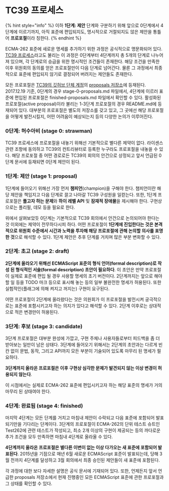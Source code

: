 # TC39 프로세스

{% hint style="info" %}
이하 **1단계: 제안** 단계와 구분하기 위해 앞으로 0단계에서 4단계에 이르기까지, 아직 표준에 편입되지도, 명시적으로 거절되지도 않은 제안을 통틀어 **프로포절**이라 칭한다.
{% endhint %}

ECMA-262 표준에 새로운 명세를 추가하기 위한 과정은 공식적으로 명문화되어 있다. [TC39 프로세스](https://tc39.github.io/process-document/)라고도 불리는 이 과정은 0단계부터 4단계까지 총 5개의 단계로 나누어져 있으며, 각 단계로의 승급을 위한 명시적인 조건들이 존재한다. 해당 조건을 만족한 이후 위원회의 동의를 얻은 프로포절만이 다음 단계로 넘어간다. 물론 그 과정에서 최종적으로 표준에 편입되지 않기로 결정되어 버려지는 제안들도 존재한다.

모든 프로포절은 [TC39의 깃허브 단체 계정](https://github.com/tc39)의 [proposals 저장소](https://github.com/tc39/proposals)에 등재된다. 2017.12.19 기준, 0단계의 경우 stage-0-proposals.md 파일에서, 4단계에 이르러 표준에 편입된 프로포절은 finished-proposals.md 파일에서 확인할 수 있다. 활성화된 프로포절\(active proposal\)이라 불리는 1-3단계 프로포절의 경우 README.md에 등재되어 있다. 대부분의 프로포절은 별도의 저장소를 갖고 있고, 그 곳에선 해당 프로포절을 어떻게 발전시킬지, 어떤 어려움이 예상되는지 등의 다양한 논의가 이루어진다.

### **0단계: 허수아비 \(stage 0: strawman\)**

TC39 프로세스에 프로포절을 내놓기 위해선 기본적으로 별다른 제약이 없다. 라이센스 관련 조항에 동의하고 TC39의 컨트리뷰터로 등록한 누구라도 프로포절을 내놓을 수 있다. 해당 프로포절 중 어떤 경로로든 TC39의 회의의 안건으로 상정되고 앞서 언급된 0단계 문서에 등재되면 0단계 제안이 된다.

### **1단계: 제안 \(stage 1: proposal\)**

1단계에 들어오기 위해선 가장 먼저 **챔피언**\(champion\)을 구해야 한다. 챔피언이란 해당 제안을 책임지고 다음 단계로 끌고 나아갈 TC39 구성원을 일컫는다. 또한, 1단계 프로포절은 **풀고자 하는 문제**와 **하이 레벨 API** 및 **잠재적 장애물**을 제시해야 한다. 구현상으로는 폴리필, 데모 등을 필요로 한다.

위에서 살펴보았듯 0단계는 기본적으로 TC39 회의에서 안건으로 논의되어야 한다는 것 이외에는 제약이 전무하다시피 하다. 어떤 프로포절이 **1단계에 진입한다는 것은 본격적으로 위원회 수준에서 시간과 노력을 투자해 해당 프로포절에 관해 논의할 의사를 표명한 것**으로 해석할 수 있다. 1단계 제안은 추후 단계를 거치며 많은 부분 변화할 수 있다.

### **2단계: 초고 \(stage 2: draft\)**

**2단계에 올라오기 위해선 ECMAScript 표준의 형식 언어\(formal description\)로 작성 된 형식적인 서술\(formal description\) 초안이 필요하다**. 이 초안은 만약 프로포절이 실제로 표준에 편입 될 경우 사용할 명세의 초기 버전이다. 2단계까지는 앞으로 해야 할 일 등을 TODO 마크 등으로 표시해 놓는 등의 일부 불완전한 명세가 허용된다. 또한 실험적인\(플래그에 의해 켜지고 꺼지는\) 구현이 요구된다.

어떤 프로포절이 2단계에 올라왔다는 것은 의원회가 이 프로포절을 발전시켜 궁극적으로는 표준에 포함시키고자 하는 의지가 있다고 해석할 수 있다. 2단계 이후로는 상대적으로 적은 변경만이 허용된다.

### **3단계: 후보 \(stage 3: candidate\)**

3단계 프로포절은 대부분 완성에 가깝고, 구현 주체나 사용자들로부터 피드백을 좀 더 받아보는 일만이 남은 상태다. 3단계에 들어오기 위해서는 2단계의 초안과는 다르게 빈칸 없이 문법, 동작, 그리고 API까지 모든 부분이 기술되어 있도록 마무리 된 명세가 필요하다.

**3단계까지 올라온 프로포절은 이후 구현상 심각한 문제가 발견되지 않는 이상 변경이 허용되지 않는다**. 

이 시점에서는 실제로 ECMA-262 표준에 편입시키고자 하는 해당 표준의 명세가 거의 마무리 된 상태여야 한다.

### **4단계: 완료됨 \(stage 4: finished\)**

마지막 4단계는 모든 단계를 거치고 마침내 제안이 수락되고 다음 표준에 포함되어 발표되기만을 기다리는 단계이다. 3단계의 프로포절이 ECMA-262의 단위 테스트 슈트인 Test262에 관련 테스트가 작성되고, 최소 2개 이상의 구현이 제공되는 등의 까다로운 추가 조건을 모두 만족하면 마침내 4단계로 올라올 수 있다.

**4단계까지 올라온 프로포절은 별다른 이변이 없는 이상 다가오는 새 표준에 포함되어 발표된다**. 2015년을 기점으로 매년 6월 새로운 ECMAScript 표준이 발표되는데, 당해 3월 전까지 4단계를 달성하고 3월 회의에서 최종 승인된 제안들이 새 표준에 포함된다.

각 과정에 대한 보다 자세한 설명은 공식 문서에 기재되어 있다. 또한, 언제든지 앞서 언급한 proposals 저장소에서 현재 진행중인 모든 ECMAScript 표준에 관한 프로포절과 그 상태를 확인할 수 있다.

